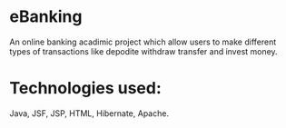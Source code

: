 # eBanking
An online banking acadimic project which allow users to make different types of transactions like depodite withdraw transfer and invest money.

# Technologies used:
Java, JSF, JSP, HTML, Hibernate, Apache.
